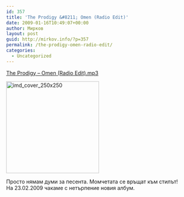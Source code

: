 ```yaml
---
id: 357
title: 'The Prodigy &#8211; Omen (Radio Edit)'
date: 2009-01-16T10:49:07+00:00
author: Мирков
layout: post
guid: http://mirkov.info/?p=357
permalink: /the-prodigy-omen-radio-edit/
categories:
  - Uncategorized
---
```

[The Prodigy &#8211; Omen (Radio Edit).mp3](http://www.zshare.net/audio/54211510f187b0bc/)

<img class="aligncenter size-full wp-image-359" title="imd_cover_250x250" src="http://mirkov.info/wp-content/uploads/2009/01/imd_cover_250x250.jpg" alt="imd_cover_250x250" width="250" height="247" /> 

Просто нямам думи за песента. Момчетата се връщат към стилът!  
На 23.02.2009 чакаме с нетърпение новия албум.